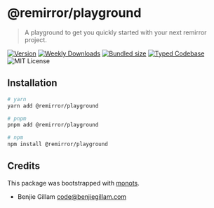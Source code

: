 # @remirror/playground

> A playground to get you quickly started with your next remirror project.

[![Version][version]][npm] [![Weekly Downloads][downloads-badge]][npm]
[![Bundled size][size-badge]][size] [![Typed Codebase][typescript]](./src/index.ts)
![MIT License][license]

[version]: https://flat.badgen.net/npm/v/@remirror/playground
[npm]: https://npmjs.com/package/@remirror/playground
[license]: https://flat.badgen.net/badge/license/MIT/purple
[size]: https://bundlephobia.com/result?p=@remirror/playground
[size-badge]: https://flat.badgen.net/bundlephobia/minzip/@remirror/playground
[typescript]: https://flat.badgen.net/badge/icon/TypeScript?icon=typescript&label
[downloads-badge]: https://badgen.net/npm/dw/@remirror/playground/red?icon=npm

## Installation

```bash
# yarn
yarn add @remirror/playground

# pnpm
pnpm add @remirror/playground

# npm
npm install @remirror/playground
```

## Credits

This package was bootstrapped with [monots].

- Benjie Gillam <code@benjiegillam.com>

[monots]: https://github.com/monots/monots
